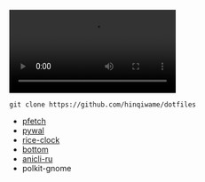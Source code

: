 ![](Demo/demo.mkv)

```
git clone https://github.com/hinqiwame/dotfiles
```
- [pfetch](https://github.com/dylanaraps/pfetch)<br>
- [pywal](https://github.com/dylanaraps/pywal)<br> 
- [rice-clock](https://github.com/hinqiwame/rice-clock)<br>
- [bottom](https://github.com/ClementTsang/bottom)<br>
- [anicli-ru](https://github.com/vypivshiy/ani-cli-ru)<br>
- polkit-gnome
